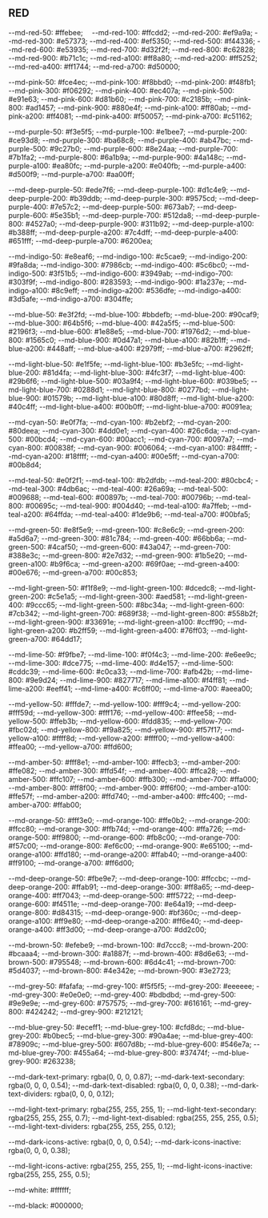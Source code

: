 ## RED
--md-red-50: #ffebee;<span style="color: #ffebee;display: inline-block;width: 1em;height: 1em;"></span>
--md-red-100: #ffcdd2;
--md-red-200: #ef9a9a;
--md-red-300: #e57373;
--md-red-400: #ef5350;
--md-red-500: #f44336;
--md-red-600: #e53935;
--md-red-700: #d32f2f;
--md-red-800: #c62828;
--md-red-900: #b71c1c;
--md-red-a100: #ff8a80;
--md-red-a200: #ff5252;
--md-red-a400: #ff1744;
--md-red-a700: #d50000;

--md-pink-50: #fce4ec;
--md-pink-100: #f8bbd0;
--md-pink-200: #f48fb1;
--md-pink-300: #f06292;
--md-pink-400: #ec407a;
--md-pink-500: #e91e63;
--md-pink-600: #d81b60;
--md-pink-700: #c2185b;
--md-pink-800: #ad1457;
--md-pink-900: #880e4f;
--md-pink-a100: #ff80ab;
--md-pink-a200: #ff4081;
--md-pink-a400: #f50057;
--md-pink-a700: #c51162;

--md-purple-50: #f3e5f5;
--md-purple-100: #e1bee7;
--md-purple-200: #ce93d8;
--md-purple-300: #ba68c8;
--md-purple-400: #ab47bc;
--md-purple-500: #9c27b0;
--md-purple-600: #8e24aa;
--md-purple-700: #7b1fa2;
--md-purple-800: #6a1b9a;
--md-purple-900: #4a148c;
--md-purple-a100: #ea80fc;
--md-purple-a200: #e040fb;
--md-purple-a400: #d500f9;
--md-purple-a700: #aa00ff;

--md-deep-purple-50: #ede7f6;
--md-deep-purple-100: #d1c4e9;
--md-deep-purple-200: #b39ddb;
--md-deep-purple-300: #9575cd;
--md-deep-purple-400: #7e57c2;
--md-deep-purple-500: #673ab7;
--md-deep-purple-600: #5e35b1;
--md-deep-purple-700: #512da8;
--md-deep-purple-800: #4527a0;
--md-deep-purple-900: #311b92;
--md-deep-purple-a100: #b388ff;
--md-deep-purple-a200: #7c4dff;
--md-deep-purple-a400: #651fff;
--md-deep-purple-a700: #6200ea;

--md-indigo-50: #e8eaf6;
--md-indigo-100: #c5cae9;
--md-indigo-200: #9fa8da;
--md-indigo-300: #7986cb;
--md-indigo-400: #5c6bc0;
--md-indigo-500: #3f51b5;
--md-indigo-600: #3949ab;
--md-indigo-700: #303f9f;
--md-indigo-800: #283593;
--md-indigo-900: #1a237e;
--md-indigo-a100: #8c9eff;
--md-indigo-a200: #536dfe;
--md-indigo-a400: #3d5afe;
--md-indigo-a700: #304ffe;

--md-blue-50: #e3f2fd;
--md-blue-100: #bbdefb;
--md-blue-200: #90caf9;
--md-blue-300: #64b5f6;
--md-blue-400: #42a5f5;
--md-blue-500: #2196f3;
--md-blue-600: #1e88e5;
--md-blue-700: #1976d2;
--md-blue-800: #1565c0;
--md-blue-900: #0d47a1;
--md-blue-a100: #82b1ff;
--md-blue-a200: #448aff;
--md-blue-a400: #2979ff;
--md-blue-a700: #2962ff;

--md-light-blue-50: #e1f5fe;
--md-light-blue-100: #b3e5fc;
--md-light-blue-200: #81d4fa;
--md-light-blue-300: #4fc3f7;
--md-light-blue-400: #29b6f6;
--md-light-blue-500: #03a9f4;
--md-light-blue-600: #039be5;
--md-light-blue-700: #0288d1;
--md-light-blue-800: #0277bd;
--md-light-blue-900: #01579b;
--md-light-blue-a100: #80d8ff;
--md-light-blue-a200: #40c4ff;
--md-light-blue-a400: #00b0ff;
--md-light-blue-a700: #0091ea;

--md-cyan-50: #e0f7fa;
--md-cyan-100: #b2ebf2;
--md-cyan-200: #80deea;
--md-cyan-300: #4dd0e1;
--md-cyan-400: #26c6da;
--md-cyan-500: #00bcd4;
--md-cyan-600: #00acc1;
--md-cyan-700: #0097a7;
--md-cyan-800: #00838f;
--md-cyan-900: #006064;
--md-cyan-a100: #84ffff;
--md-cyan-a200: #18ffff;
--md-cyan-a400: #00e5ff;
--md-cyan-a700: #00b8d4;

--md-teal-50: #e0f2f1;
--md-teal-100: #b2dfdb;
--md-teal-200: #80cbc4;
--md-teal-300: #4db6ac;
--md-teal-400: #26a69a;
--md-teal-500: #009688;
--md-teal-600: #00897b;
--md-teal-700: #00796b;
--md-teal-800: #00695c;
--md-teal-900: #004d40;
--md-teal-a100: #a7ffeb;
--md-teal-a200: #64ffda;
--md-teal-a400: #1de9b6;
--md-teal-a700: #00bfa5;

--md-green-50: #e8f5e9;
--md-green-100: #c8e6c9;
--md-green-200: #a5d6a7;
--md-green-300: #81c784;
--md-green-400: #66bb6a;
--md-green-500: #4caf50;
--md-green-600: #43a047;
--md-green-700: #388e3c;
--md-green-800: #2e7d32;
--md-green-900: #1b5e20;
--md-green-a100: #b9f6ca;
--md-green-a200: #69f0ae;
--md-green-a400: #00e676;
--md-green-a700: #00c853;

--md-light-green-50: #f1f8e9;
--md-light-green-100: #dcedc8;
--md-light-green-200: #c5e1a5;
--md-light-green-300: #aed581;
--md-light-green-400: #9ccc65;
--md-light-green-500: #8bc34a;
--md-light-green-600: #7cb342;
--md-light-green-700: #689f38;
--md-light-green-800: #558b2f;
--md-light-green-900: #33691e;
--md-light-green-a100: #ccff90;
--md-light-green-a200: #b2ff59;
--md-light-green-a400: #76ff03;
--md-light-green-a700: #64dd17;

--md-lime-50: #f9fbe7;
--md-lime-100: #f0f4c3;
--md-lime-200: #e6ee9c;
--md-lime-300: #dce775;
--md-lime-400: #d4e157;
--md-lime-500: #cddc39;
--md-lime-600: #c0ca33;
--md-lime-700: #afb42b;
--md-lime-800: #9e9d24;
--md-lime-900: #827717;
--md-lime-a100: #f4ff81;
--md-lime-a200: #eeff41;
--md-lime-a400: #c6ff00;
--md-lime-a700: #aeea00;

--md-yellow-50: #fffde7;
--md-yellow-100: #fff9c4;
--md-yellow-200: #fff59d;
--md-yellow-300: #fff176;
--md-yellow-400: #ffee58;
--md-yellow-500: #ffeb3b;
--md-yellow-600: #fdd835;
--md-yellow-700: #fbc02d;
--md-yellow-800: #f9a825;
--md-yellow-900: #f57f17;
--md-yellow-a100: #ffff8d;
--md-yellow-a200: #ffff00;
--md-yellow-a400: #ffea00;
--md-yellow-a700: #ffd600;

--md-amber-50: #fff8e1;
--md-amber-100: #ffecb3;
--md-amber-200: #ffe082;
--md-amber-300: #ffd54f;
--md-amber-400: #ffca28;
--md-amber-500: #ffc107;
--md-amber-600: #ffb300;
--md-amber-700: #ffa000;
--md-amber-800: #ff8f00;
--md-amber-900: #ff6f00;
--md-amber-a100: #ffe57f;
--md-amber-a200: #ffd740;
--md-amber-a400: #ffc400;
--md-amber-a700: #ffab00;

--md-orange-50: #fff3e0;
--md-orange-100: #ffe0b2;
--md-orange-200: #ffcc80;
--md-orange-300: #ffb74d;
--md-orange-400: #ffa726;
--md-orange-500: #ff9800;
--md-orange-600: #fb8c00;
--md-orange-700: #f57c00;
--md-orange-800: #ef6c00;
--md-orange-900: #e65100;
--md-orange-a100: #ffd180;
--md-orange-a200: #ffab40;
--md-orange-a400: #ff9100;
--md-orange-a700: #ff6d00;

--md-deep-orange-50: #fbe9e7;
--md-deep-orange-100: #ffccbc;
--md-deep-orange-200: #ffab91;
--md-deep-orange-300: #ff8a65;
--md-deep-orange-400: #ff7043;
--md-deep-orange-500: #ff5722;
--md-deep-orange-600: #f4511e;
--md-deep-orange-700: #e64a19;
--md-deep-orange-800: #d84315;
--md-deep-orange-900: #bf360c;
--md-deep-orange-a100: #ff9e80;
--md-deep-orange-a200: #ff6e40;
--md-deep-orange-a400: #ff3d00;
--md-deep-orange-a700: #dd2c00;

--md-brown-50: #efebe9;
--md-brown-100: #d7ccc8;
--md-brown-200: #bcaaa4;
--md-brown-300: #a1887f;
--md-brown-400: #8d6e63;
--md-brown-500: #795548;
--md-brown-600: #6d4c41;
--md-brown-700: #5d4037;
--md-brown-800: #4e342e;
--md-brown-900: #3e2723;

--md-grey-50: #fafafa;
--md-grey-100: #f5f5f5;
--md-grey-200: #eeeeee;
--md-grey-300: #e0e0e0;
--md-grey-400: #bdbdbd;
--md-grey-500: #9e9e9e;
--md-grey-600: #757575;
--md-grey-700: #616161;
--md-grey-800: #424242;
--md-grey-900: #212121;

--md-blue-grey-50: #eceff1;
--md-blue-grey-100: #cfd8dc;
--md-blue-grey-200: #b0bec5;
--md-blue-grey-300: #90a4ae;
--md-blue-grey-400: #78909c;
--md-blue-grey-500: #607d8b;
--md-blue-grey-600: #546e7a;
--md-blue-grey-700: #455a64;
--md-blue-grey-800: #37474f;
--md-blue-grey-900: #263238;

--md-dark-text-primary: rgba(0, 0, 0, 0.87);
--md-dark-text-secondary: rgba(0, 0, 0, 0.54);
--md-dark-text-disabled: rgba(0, 0, 0, 0.38);
--md-dark-text-dividers: rgba(0, 0, 0, 0.12);

--md-light-text-primary: rgba(255, 255, 255, 1);
--md-light-text-secondary: rgba(255, 255, 255, 0.7);
--md-light-text-disabled: rgba(255, 255, 255, 0.5);
--md-light-text-dividers: rgba(255, 255, 255, 0.12);

--md-dark-icons-active: rgba(0, 0, 0, 0.54);
--md-dark-icons-inactive: rgba(0, 0, 0, 0.38);

--md-light-icons-active: rgba(255, 255, 255, 1);
--md-light-icons-inactive: rgba(255, 255, 255, 0.5);

--md-white: #ffffff;

--md-black: #000000;